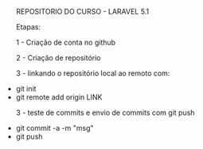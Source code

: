 <html>
<head></head>
<body>
<ul>

REPOSITORIO DO CURSO - LARAVEL 5.1

<p>Etapas:</p>
<p>1 - Criação de conta no github</p>
<p>2 - Criação de repositório</p>
<p>3 - linkando o repositório local ao remoto com:</p>
	<li>git init</li>
	<li>git remote add origin LINK</li>
<p>3 - teste de commits e envio de commits com git push</p>
	<li>git commit -a -m "msg"</li>
	<li>git push</li>
</ul>

</body>
</html>
